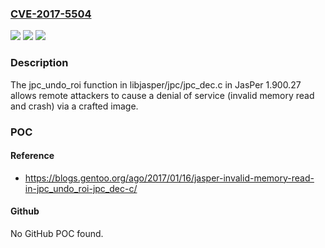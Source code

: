 ### [CVE-2017-5504](https://cve.mitre.org/cgi-bin/cvename.cgi?name=CVE-2017-5504)
![](https://img.shields.io/static/v1?label=Product&message=n%2Fa&color=blue)
![](https://img.shields.io/static/v1?label=Version&message=n%2Fa&color=blue)
![](https://img.shields.io/static/v1?label=Vulnerability&message=n%2Fa&color=brighgreen)

### Description

The jpc_undo_roi function in libjasper/jpc/jpc_dec.c in JasPer 1.900.27 allows remote attackers to cause a denial of service (invalid memory read and crash) via a crafted image.

### POC

#### Reference
- https://blogs.gentoo.org/ago/2017/01/16/jasper-invalid-memory-read-in-jpc_undo_roi-jpc_dec-c/

#### Github
No GitHub POC found.

